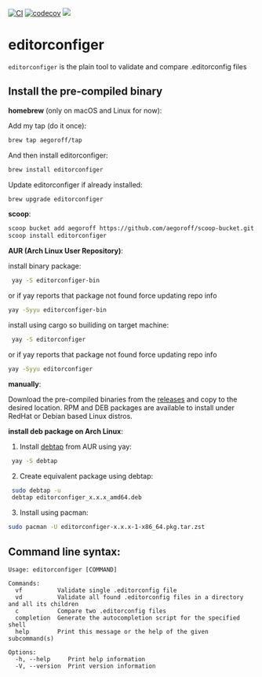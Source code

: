 [![CI](https://github.com/aegoroff/solt/actions/workflows/ci.yml/badge.svg)](https://github.com/aegoroff/solt/actions/workflows/ci.yml)
[![codecov](https://codecov.io/gh/aegoroff/editorconfiger/branch/master/graph/badge.svg?token=FRCMPWlPN5)](https://codecov.io/gh/aegoroff/editorconfiger)
[![](https://tokei.rs/b1/github/aegoroff/editorconfiger?category=code)](https://github.com/XAMPPRocky/tokei)

# editorconfiger
`editorconfiger` is the plain tool to validate and compare .editorconfig files

## Install the pre-compiled binary

**homebrew** (only on macOS and Linux for now):

Add my tap (do it once):
```sh
brew tap aegoroff/tap
```
And then install editorconfiger:
```sh
brew install editorconfiger
```
Update editorconfiger if already installed:
```sh
brew upgrade editorconfiger
```
**scoop**:

```sh
scoop bucket add aegoroff https://github.com/aegoroff/scoop-bucket.git
scoop install editorconfiger
```

**AUR (Arch Linux User Repository)**:

install binary package:
```sh
 yay -S editorconfiger-bin
```
or if yay reports that package not found force updating repo info
```sh
yay -Syyu editorconfiger-bin
```
install using cargo so builiding on target machine:
```sh
 yay -S editorconfiger
```
or if yay reports that package not found force updating repo info
```sh
yay -Syyu editorconfiger
```


**manually**:

Download the pre-compiled binaries from the [releases](https://github.com/aegoroff/editorconfiger/releases) and
copy to the desired location. RPM and DEB packages are available to install under RedHat or Debian based Linux distros.

**install deb package on Arch Linux**:

1. Install [debtap](https://github.com/helixarch/debtap) from AUR using yay:
```sh
 yay -S debtap
```
2. Create equivalent package using debtap:
```sh
 sudo debtap -u
 debtap editorconfiger_x.x.x_amd64.deb
 ```
3. Install using pacman:
```sh
sudo pacman -U editorconfiger-x.x.x-1-x86_64.pkg.tar.zst
```

## Command line syntax:
```
Usage: editorconfiger [COMMAND]

Commands:
  vf          Validate single .editorconfig file
  vd          Validate all found .editorconfig files in a directory and all its children
  c           Compare two .editorconfig files
  completion  Generate the autocompletion script for the specified shell
  help        Print this message or the help of the given subcommand(s)

Options:
  -h, --help     Print help information
  -V, --version  Print version information
```
